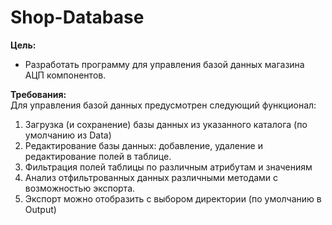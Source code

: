# Shop-Database

**Цель:**
- Разработать программу для управления базой данных магазина АЦП компонентов.

**Требования:** <br />
Для управления базой данных предусмотрен следующий функционал:
1. Загрузка (и сохранение) базы данных из указанного каталога (по умолчанию из Data)
2. Редактирование базы данных: добавление, удаление и редактирование полей в таблице.
3. Фильтрация полей таблицы по различным атрибутам и значениям
4. Анализ отфильтрованных данных различными методами с возможностью экспорта.
5. Экспорт можно отобразить с выбором директории (по умолчанию в Output)
